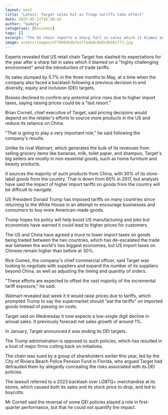 ```yaml
---
layout: post
title: "Latest: Target sales hit as Trump tariffs take effect"
date: 2025-05-21T16:30:44
author: "badely"
categories: [Business]
tags: []
excerpt: "The US chain reports a sharp fall in sales which it blames on a 'highly challenging environment'."
image: assets/images/e778983bdbfa177ade6c0dde38161773.jpg
---
```


Experts revealed that US retail chain Target has slashed its expectations for the year after a sharp fall in sales which it blamed on a "highly challenging environment" amid the introduction of trade tariffs.

Its sales slumped by 5.7% in the three months to May, at a time when the company also faced a backlash following a previous decision to end diversity, equity and inclusion (DEI) targets.

Bosses declined to confirm any potential price rises due to higher import taxes, saying raising prices could be a "last resort."

Brian Cornell, chief executive of Target, said pricing decisions would depend on the retailer's efforts to source more products in the US and reduce its reliance on China.

"That is going to play a very important role," he said following the company's results.

Unlike its rival Walmart, which generates the bulk of its revenues from selling grocery items like bananas, milk, toilet paper, and shampoo, Target's big sellers are mostly in non-essential goods, such as home furniture and beauty products.

It sources the majority of such products from China, with 30% of its store-label goods from the country. That is down from 60% in 2017, but analysts have said the impact of higher import tariffs on goods from the country will be difficult to navigate.

US President Donald Trump has imposed tariffs on many countries since returning to the White House in an attempt to encourage businesses and consumers to buy more American-made goods.

Trump hopes his policy will help boost US manufacturing and jobs but economists have warned it could lead to higher prices for customers.

The US and China have agreed a truce to lower import taxes on goods being traded between the two countries, which has de-escalated the trade war between the world's two biggest economies, but US import taxes on Chinese remain higher than before at 30%.

Rick Gomez, the company's chief commercial officer, said Target was looking to negotiate with suppliers and expand the number of its suppliers beyond China, as well as adjusting the timing and quantity of orders.

"These efforts are expected to offset the vast majority of the incremental tariff exposure," he said.

Walmart revealed last week it it would raise prices due to tariffs, which prompted Trump to say the supermarket should "eat the tariffs" on imported goods instead of passing on costs.

Target said on Wednesday it now expects a low-single digit decline in annual sales. It previously forecast net sales growth of around 1%.

In January, Target announced it was ending its DEI targets. 

The Trump administration is opposed to such policies, which has resulted in a host of major firms cutting back on initiatives.

The chain was sued by a group of shareholders earlier this year, led by the City of Riviera Beach Police Pension Fund in Florida, who argued Target had defrauded them by allegedly concealing the risks associated with its DEI policies.

The lawsuit referred to a 2023 backlash over LGBTQ+ merchandise at its stores, which caused both its sales and its stock price to drop, and led to boycotts. 

Mr Cornell said the reversal of some DEI policies played a role in first-quarter performance, but that he could not quantify the impact.

